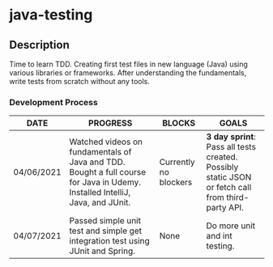# java-testing

## Description

Time to learn TDD. Creating first test files in new language (Java) using various libraries or frameworks. After 
understanding the 
fundamentals, write tests from scratch without any tools.

### Development Process
   DATE 		 | 		  PROGRESS     |     BLOCKS 		 |  	 GOALS     |
------------ | ----------------- | --------------- | ------------- |
04/06/2021 | Watched videos on fundamentals of Java and TDD. Bought a full course for Java in Udemy. Installed IntelliJ, Java, and JUnit. | Currently no blockers | **3 day sprint**: Pass all tests created. Possibly static JSON or fetch call from third-party API.|
04/07/2021 | Passed simple unit test and simple get integration test using JUnit and Spring. | None | Do more unit and int testing.


